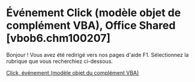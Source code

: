 
# Événement Click (modèle objet de complément VBA), Office Shared [vbob6.chm100207]

Bonjour ! Vous avez été redirigé vers nos pages d'aide F1. Sélectionnez la rubrique que vous recherchiez ci-dessous.

[Click, événement (modèle objet du complément VBA)](http://msdn.microsoft.com/library/ac72bf41-e582-be84-d204-96545e8db71e%28Office.15%29.aspx)
